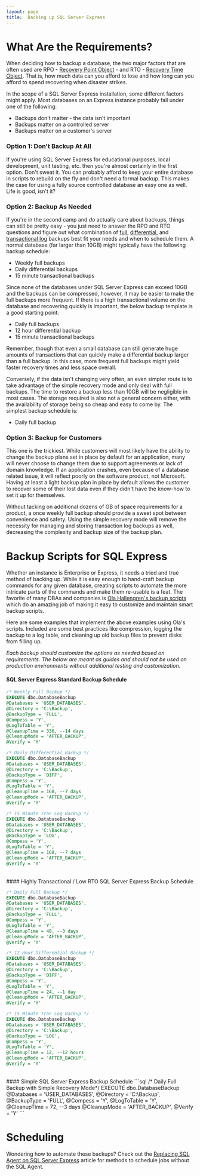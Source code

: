 ```yaml
---
layout: page
title:  Backing up SQL Server Express
---
```


# What Are the Requirements?

When deciding how to backup a database, the two major factors that
are often used are RPO - [Recovery Point Object](https://en.wikipedia.org/wiki/Recovery_point_objective) - and RTO - [Recovery Time Object](https://en.wikipedia.org/wiki/Recovery_time_objective). That is, how much data can you afford to lose and how long can you afford to spend recovering when disaster strikes.

In the scope of a SQL Server Express installation, some different factors might apply.
Most databases on an Express instance probably fall under one of the following:

* Backups don't matter - the data isn't important
* Backups matter on a controlled server
* Backups matter on a customer's server

### Option 1: Don't Backup At All

If you're using SQL Server Express for educational purposes, local development,
unit testing, etc. then you're almost certainly in the first option. Don't sweat it. You can probably afford to keep your entire database in scripts to rebuild on the fly and don't need a formal backup. This makes the case for using a fully source controlled database an easy one as well. Life is good, isn't it?

### Option 2: Backup As Needed

If you're in the second camp and *do* actually care about backups, things can still be pretty easy - you just need to answer the
RPO and RTO questions and figure out what combination of [full](https://docs.microsoft.com/en-us/sql/relational-databases/backup-restore/full-file-backups-sql-server), [differential](https://docs.microsoft.com/en-us/sql/relational-databases/backup-restore/differential-backups-sql-server), and [transactional log](https://docs.microsoft.com/en-us/sql/relational-databases/backup-restore/transaction-log-backups-sql-server) backups best fit your needs and when to schedule them. A normal database (far larger than 10GB) might typically have the following backup schedule:

* Weekly full backups
* Daily differential backups
* 15 minute transactional backups

Since none of the databases under SQL Server Express can exceed 10GB and the backups can be compressed, however, it may be easier to make the full backups more frequent. If there is a high transactional volume on the database and recovering quickly is important, the below backup template is a good starting point:

* Daily full backups
* 12 hour differential backup
* 15 minute transactional backups

Remember, though that even a small database can still generate huge amounts of transactions that can quickly make a differential backup larger than a full backup. In this case, more frequent full backups might yield faster recovery times and less space overall.

Conversely, if the data isn't changing very often, an even simpler route is to take advantage of the simple recovery mode and only deal with full backups. The time to restore a backup less than 10GB will be negligible in most cases. The storage required is also not a general concern either, with the availability of storage being so cheap and easy to come by. The simplest backup schedule is:

* Daily full backup

### Option 3: Backup for Customers

This one is the trickiest. While customers will most likely have the ability to change the backup plans set in place by default for an application, many will never choose to change them due to support agreements or lack of domain knowledge. If an application crashes, even because of a database related issue, it will reflect poorly on the software product, not Microsoft. Having at least a light backup plan in place by default allows the customer to recover some of their lost data even if they didn't have the know-how to set it up for themselves.

Without tacking on additional dozens of GB of space requirements for a product, a once weekly
full backup should provide a sweet spot
between convenience and safety. Using the simple recovery mode will remove the necessity for managing and storing transaction log backups as well, decreasing the complexity and backup size of the backup plan.

# Backup Scripts for SQL Express

Whether an instance is Enterprise or Express, it needs a tried and true method of backing up. While it is easy enough to hand-craft backup commands for any given database, creating scripts to automate the more intricate parts of the commands and make them re-usable is a feat. The favorite of many DBAs and companies is [Ola Hallengren's backup scripts](https://ola.hallengren.com/sql-server-backup.html) which do an amazing job of making it easy to customize and maintain smart backup scripts.

Here are some examples that implement the above examples using Ola's scripts. Included are some best practices like compression, logging the backup to a log table,
and cleaning up old backup files to prevent disks from filling up.

*Each backup should customize the options as needed based on requirements. The below are meant as guides and should not be used on production environments without additional testing and customization.*

#### SQL Server Express Standard Backup Schedule

```sql
/* Weekly Full Backup */
EXECUTE dbo.DatabaseBackup
@Databases = 'USER_DATABASES',
@Directory = 'C:\Backup',
@BackupType = 'FULL',
@Compess = 'Y',
@LogToTable = 'Y',
@CleanupTime = 336, --14 days
@CleanupMode = 'AFTER_BACKUP',
@Verify = 'Y'

/* Daily Differential Backup */
EXECUTE dbo.DatabaseBackup
@Databases = 'USER_DATABASES',
@Directory = 'C:\Backup',
@BackupType = 'DIFF',
@Compess = 'Y',
@LogToTable = 'Y',
@CleanupTime = 168, --7 days
@CleanupMode = 'AFTER_BACKUP',
@Verify = 'Y'

/* 15 Minute Tran Log Backup */
EXECUTE dbo.DatabaseBackup
@Databases = 'USER_DATABASES',
@Directory = 'C:\Backup',
@BackupType = 'LOG',
@Compess = 'Y',
@LogToTable = 'Y',
@CleanupTime = 168, --7 days
@CleanupMode = 'AFTER_BACKUP',
@Verify = 'Y'
```
<br/>
#### Highly Transactional / Low RTO SQL Server Express Backup Schedule

```sql
/* Daily Full Backup */
EXECUTE dbo.DatabaseBackup
@Databases = 'USER_DATABASES',
@Directory = 'C:\Backup',
@BackupType = 'FULL',
@Compess = 'Y',
@LogToTable = 'Y',
@CleanupTime = 48, --3 days
@CleanupMode = 'AFTER_BACKUP',
@Verify = 'Y'

/* 12 Hour Differential Backup */
EXECUTE dbo.DatabaseBackup
@Databases = 'USER_DATABASES',
@Directory = 'C:\Backup',
@BackupType = 'DIFF',
@Compess = 'Y',
@LogToTable = 'Y',
@CleanupTime = 24, --1 day
@CleanupMode = 'AFTER_BACKUP',
@Verify = 'Y'

/* 15 Minute Tran Log Backup */
EXECUTE dbo.DatabaseBackup
@Databases = 'USER_DATABASES',
@Directory = 'C:\Backup',
@BackupType = 'LOG',
@Compess = 'Y',
@LogToTable = 'Y',
@CleanupTime = 12, --12 hours
@CleanupMode = 'AFTER_BACKUP',
@Verify = 'Y'
```
<br/>
#### Simple SQL Server Express Backup Schedule
```sql
/* Daily Full Backup with Simple Recovery Mode*/
EXECUTE dbo.DatabaseBackup
@Databases = 'USER_DATABASES',
@Directory = 'C:\Backup',
@BackupType = 'FULL',
@Compess = 'Y',
@LogToTable = 'Y',
@CleanupTime = 72, --3 days
@CleanupMode = 'AFTER_BACKUP',
@Verify = 'Y'
```
<br/>

# Scheduling

Wondering how to automate these backups? Check out the [Replacing SQL Agent on SQL Server Express](http://expressdb.io/replace-sql-agent-on-sql-server-express) article for methods to schedule jobs without the SQL Agent.
